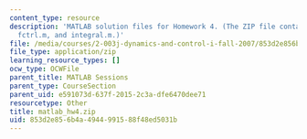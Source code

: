 ```yaml
---
content_type: resource
description: 'MATLAB solution files for Homework 4. (The ZIP file contains: bop.m,
  fctrl.m, and integral.m.)'
file: /media/courses/2-003j-dynamics-and-control-i-fall-2007/853d2e856b4a4944991588f48ed5031b_matlab_hw4.zip
file_type: application/zip
learning_resource_types: []
ocw_type: OCWFile
parent_title: MATLAB Sessions
parent_type: CourseSection
parent_uid: e591073d-637f-2015-2c3a-dfe6470dee71
resourcetype: Other
title: matlab_hw4.zip
uid: 853d2e85-6b4a-4944-9915-88f48ed5031b
---
```


